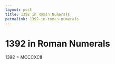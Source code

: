 ```yaml
---
layout: post
title: 1392 in Roman Numerals
permalink: 1392-in-roman-numerals
---
```


# 1392 in Roman Numerals

1392 = MCCCXCII
